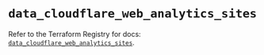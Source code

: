 # `data_cloudflare_web_analytics_sites`

Refer to the Terraform Registry for docs: [`data_cloudflare_web_analytics_sites`](https://registry.terraform.io/providers/cloudflare/cloudflare/5.10.0/docs/data-sources/web_analytics_sites).
